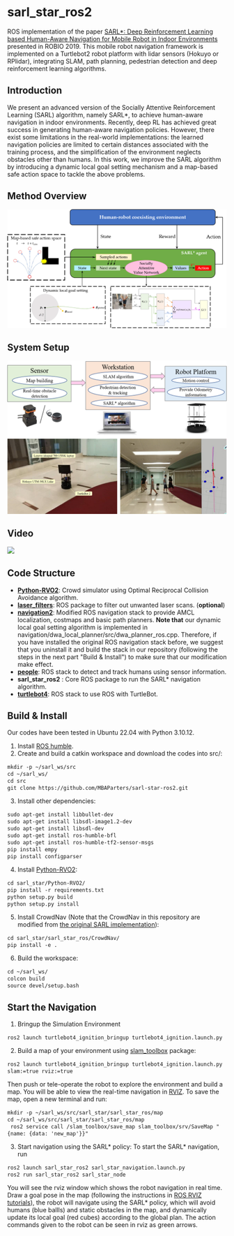 # sarl_star_ros2
ROS implementation of the paper [SARL*: Deep Reinforcement Learning based Human-Aware Navigation for Mobile Robot in Indoor Environments](https://ieeexplore.ieee.org/abstract/document/8961764) presented in ROBIO 2019. This mobile robot navigation framework is implemented on a Turtlebot2 robot platform with lidar sensors (Hokuyo or RPlidar), integrating SLAM, path planning, pedestrian detection and deep reinforcement learning algorithms.

## Introduction
We present an advanced version of the Socially Attentive Reinforcement Learning (SARL) algorithm, namely SARL*, to achieve human-aware navigation in indoor environments. Recently, deep RL has achieved great success in generating human-aware navigation policies. However, there exist some limitations in the real-world implementations: the learned navigation policies are limited to certain distances associated with the training process, and the simplification of the environment neglects obstacles other than humans. In this work, we improve the SARL algorithm by introducing a dynamic local goal setting mechanism and a map-based safe action space to tackle the above problems. 

## Method Overview
![For more details, please refer to the paper.](https://github.com/MBAParters/sarl-star-ros2/blob/master/imgs/overview.png)


## System Setup
![](https://github.com/MBAParters/sarl-star-ros2/blob/master/imgs/system.png)

## Video
![](https://github.com/MBAParters/sarl-star-ros2/blob/master/imgs/example.gif)

## Code Structure
- **[Python-RVO2](https://github.com/sybrenstuvel/Python-RVO2)**: Crowd simulator using Optimal Reciprocal Collision Avoidance algorithm.
- [**laser_filters**](http://wiki.ros.org/laser_filters): ROS package to filter out unwanted laser scans. (**optional**)
 - **[navigation2](https://wiki.ros.org/nav2_navigation)**: Modified ROS navigation stack to provide AMCL localization, costmaps and basic path planners. **Note that** our dynamic local goal setting algorithm is implemented in navigation/dwa_local_planner/src/dwa_planner_ros.cpp. Therefore, if you have installed the original ROS navigation stack before, we suggest that you uninstall it and build the stack in our repository (following the steps in the next part "Build & Install") to make sure that our modification make effect.
 - **[people](http://wiki.ros.org/people)**: ROS stack to detect and track humans using sensor information.
  - **sarl_star_ros2** : Core ROS package to run the SARL* navigation algorithm.
 - **[turtlebot4](https://wiki.ros.org/Robots/TurtleBot4)**: ROS stack to use ROS with TurtleBot.

## Build & Install
Our codes have been tested in Ubuntu 22.04 with Python 3.10.12. 
1. Install [ROS humble](http://wiki.ros.org/humble/Installation/Ubuntu).
2. Create and build a catkin workspace and download the codes into src/:
```
mkdir -p ~/sarl_ws/src
cd ~/sarl_ws/
cd src
git clone https://github.com/MBAParters/sarl-star-ros2.git
```
3. Install other dependencies:

```
sudo apt-get install libbullet-dev
sudo apt-get install libsdl-image1.2-dev
sudo apt-get install libsdl-dev
sudo apt-get install ros-humble-bfl
sudo apt-get install ros-humble-tf2-sensor-msgs
pip install empy
pip install configparser
```
4. Install [Python-RVO2](https://github.com/sybrenstuvel/Python-RVO2):

```
cd sarl_star/Python-RVO2/
pip install -r requirements.txt
python setup.py build
python setup.py install
```
5. Install CrowdNav (Note that the CrowdNav in this repository are modified from [the original SARL implementation](https://github.com/vita-epfl/CrowdNav)):

```
cd sarl_star/sarl_star_ros/CrowdNav/
pip install -e .
```

6. Build the workspace:

```
cd ~/sarl_ws/
colcon build
source devel/setup.bash
```

## Start the Navigation

1. Bringup the Simulation Environment
```
ros2 launch turtlebot4_ignition_bringup turtlebot4_ignition.launch.py
```

2. Build a map of your environment using [slam_toolbox](https://wiki.ros.org/slam_toolbox) package:
```
ros2 launch turtlebot4_ignition_bringup turtlebot4_ignition.launch.py slam:=true rviz:=true
```
Then push or tele-operate the robot to explore the environment and build a map. You will be able to view the real-time navigation in [RVIZ](http://wiki.ros.org/rviz). 
To save the map, open a new terminal and run:
```
mkdir -p ~/sarl_ws/src/sarl_star/sarl_star_ros/map
cd ~/sarl_ws/src/sarl_star/sarl_star_ros/map
 ros2 service call /slam_toolbox/save_map slam_toolbox/srv/SaveMap "{name: {data: 'new_map'}}"
```

3. Start navigation using the SARL* policy:
To start the SARL* navigation, run
```
ros2 launch sarl_star_ros2 sarl_star_navigation.launch.py
ros2 run sarl_star_ros2 sarl_star_node
```
You will see the rviz window which shows the robot navigation in real time. Draw a goal pose in the map (following the instructions in [ROS RVIZ tutorials](http://wiki.ros.org/navigation/Tutorials/Using%20rviz%20with%20the%20Navigation%20Stack)), the robot will navigate using the SARL* policy, which will avoid humans (blue ballls) and static obstacles in the map, and dynamically update its local goal (red cubes) according to the global plan. The action commands given to the robot can be seen in rviz as green arrows.


